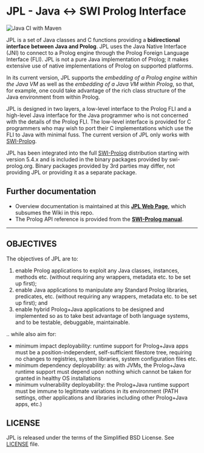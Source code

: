 # JPL - Java <-> SWI Prolog Interface

![Java CI with Maven](https://github.com/SWI-Prolog/packages-jpl/workflows/Java%20CI%20with%20Maven/badge.svg)

JPL is a set of Java classes and C functions providing a **bidirectional interface between Java and Prolog**.  JPL uses the Java Native Interface (JNI) to connect to a Prolog engine through the Prolog Foreign Language Interface (FLI).  JPL is not a pure Java implementation of Prolog; it makes extensive use of native implementations of Prolog on supported platforms.

In its current version, JPL supports the _embedding of a Prolog engine within the Java VM_ as well as the _embedding of a Java VM within Prolog_, so that, for example, one could take advantage of the rich class structure of the Java environment from within Prolog.

JPL is designed in two layers, a low-level interface to the Prolog FLI and a high-level Java interface for the Java programmer who is not concerned with the details of the Prolog FLI.  The low-level interface is provided for C programmers who may wish to port their C implementations which use the FLI to Java with minimal fuss. The current version of JPL only works with [SWI-Prolog](http://www.swi-prolog.org/).

JPL has been integrated into the full [SWI-Prolog](http://www.swi-prolog.org/) distribution starting with version 5.4.x and is included in the binary packages provided by swi-prolog.org.  Binary packages provided by 3rd parties may differ, not providing JPL or providing it as a separate package.

## Further documentation

- Overview documentation is maintained at this [**JPL Web Page**](https://jpl7.org/), which subsumes the Wiki in this repo.
- The Prolog API reference is provided from the [**SWI-Prolog manual**](http://www.swi-prolog.org/pldoc/doc_for?object=section%28%27packages/jpl.html%27%29).

----------------------

## OBJECTIVES

The objectives of JPL are to:

1. enable Prolog applications to exploit any Java classes, instances, methods etc. (without requiring any wrappers, metadata etc. to be set up first);
2. enable Java applications to manipulate any Standard Prolog libraries, predicates, etc. (without requiring any wrappers, metadata etc. to be set up first); and
3. enable hybrid Prolog+Java applications to be designed and implemented so as to take best advantage of both language systems, and to be testable, debuggable, maintainable.

.. while also aim for:

* minimum impact deployability: runtime support for Prolog+Java apps must be a position-independent, self-sufficient filestore tree, requiring no changes to registries, system libraries, system configuration files etc.
* minimum dependency deployability: as with JVMs, the Prolog+Java runtime support must depend upon nothing which cannot be taken for granted in healthy OS installations
* minimum vulnerability deployability: the Prolog+Java runtime support must be immune to legitimate variations in its environment (PATH settings, other applications and libraries including other Prolog+Java apps, etc.)

## LICENSE

JPL is released under the terms of the Simplified BSD License. See [LICENSE](LICENSE) file.




